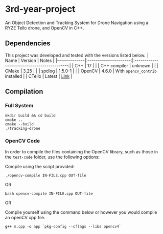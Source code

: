 # 3rd-year-project
An Object Detection and Tracking System for Drone Navigation using a RYZE Tello drone, and OpenCV in C++.

## Dependencies
This project was developed and tested with the versions listed below.
| Name         |        Version         |                    Notes                     |
|--------------|:----------------------:|:--------------------------------------------:|
| C++          |           17           |                                              |
| C++ compiler |        unknown         |                                              |
| CMake        |          3.25          |                                              |
| spdlog       |        1.5.0-1         |                                              |
| OpenCV       |          4.6.0         | With `opencv_contrib` installed              |
| CTello       |          Latest        | [Link](https://github.com/carlospzlz/ctello) |

## Compilation
### Full System
```
mkdir build && cd build
cmake ..
cmake --build .
./tracking-drone
```

### OpenCV Code
In order to compile the files containing the OpenCV library, such as those in the `test-code` folder, use the following options:

Compile using the script provided:
```
./opencv-compile IN-FILE.cpp OUT-file
```
OR
```
bash opencv-compile IN-FILE.cpp OUT-file
```
OR

Compile yourself using the command below or however you would compile an openCV cpp file.
```
g++ m.cpp -o app `pkg-config --cflags --libs opencv4`
```
